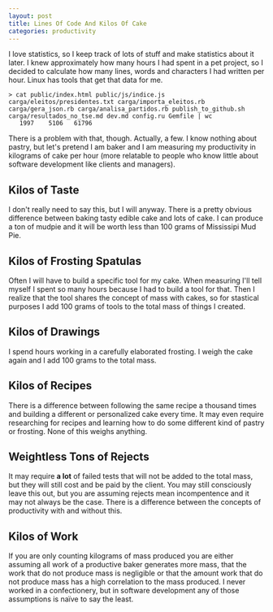 ```yaml
---
layout: post
title: Lines Of Code And Kilos Of Cake
categories: productivity
---
```


I love statistics, so I keep track of lots of stuff and make statistics about it later. I knew approximately how many hours I had spent in a pet project, so I decided to calculate how many lines, words and characters I had written per hour. Linux has tools that get that data for me.

    > cat public/index.html public/js/indice.js carga/eleitos/presidentes.txt carga/importa_eleitos.rb carga/gera_json.rb carga/analisa_partidos.rb publish_to_github.sh carga/resultados_no_tse.md dev.md config.ru Gemfile | wc
       1997    5106   61796

There is a problem with that, though. Actually, a few. I know nothing about pastry, but let's pretend I am baker and I am measuring my productivity in kilograms of cake per hour (more relatable to people who know little about software development like clients and managers).


## Kilos of Taste

I don't really need to say this, but I will anyway. There is a pretty obvious difference between baking tasty edible cake and lots of cake. I can produce a ton of mudpie and it will be worth less than 100 grams of Mississipi Mud Pie.


## Kilos of Frosting Spatulas

Often I will have to build a specific tool for my cake. When measuring I'll tell myself I spent so many hours because I had to build a tool for that. Then I realize that the tool shares the concept of mass with cakes, so for stastical purposes I add 100 grams of tools to the total mass of things I created.


## Kilos of Drawings

I spend hours working in a carefully elaborated frosting. I weigh the cake again and I add 100 grams to the total mass.


## Kilos of Recipes

There is a difference between following the same recipe a thousand times and building a different or personalized cake every time. It may even require researching for recipes and learning how to do some different kind of pastry or frosting. None of this weighs anything.


## Weightless Tons of Rejects

It may require **a lot** of failed tests that will not be added to the total mass, but they will still cost and be paid by the client. You may still consciously leave this out, but you are assuming rejects mean incompentence and it may not always be the case. There is a difference between the concepts of productivity with and without this.


## Kilos of Work

If you are only counting kilograms of mass produced you are either assuming all work of a productive baker generates more mass, that the work that do not produce mass is negligible or that the amount work that do not produce mass has a high correlation to the mass produced. I never worked in a confectionery, but in software development any of those assumptions is naïve to say the least.
